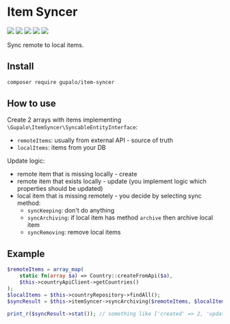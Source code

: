 Item Syncer
===========

[![](http://poser.pugx.org/gupalo/item-syncer/version)](https://packagist.org/packages/gupalo/item-syncer)
[![](http://poser.pugx.org/gupalo/item-syncer/require/php)](https://packagist.org/packages/gupalo/item-syncer)
[![](https://img.shields.io/packagist/dt/gupalo/item-syncer)](https://packagist.org/packages/gupalo/item-syncer)
![](https://img.shields.io/github/last-commit/gupalo/item-syncer/main)
![](https://img.shields.io/github/actions/workflow/status/gupalo/item-syncer/test.yaml?branch=main)

Sync remote to local items.

## Install

```bash
composer require gupalo/item-syncer
```

## How to use

Create 2 arrays with items implementing `\Gupalo\ItemSyncer\SyncableEntityInterface`:

* `remoteItems`: usually from external API - source of truth
* `localItems`: items from your DB

Update logic:

* remote item that is missing locally - create
* remote item that exists locally - update (you implement logic which properties should be updated)
* local item that is missing remotely - you decide by selecting sync method:
  * `syncKeeping`: don't do anything
  * `syncArchiving`: if local item has method `archive` then archive local item
  * `syncRemoving`: remove local items

## Example

```php
$remoteItems = array_map(
    static fn(array $a) => Country::createFromApi($a),
    $this->countryApiClient->getCountries()
);
$localItems = $this->countryRepository->findAll();
$syncResult = $this->itemSyncer->syncArchiving($remoteItems, $localItems);

print_r($syncResult->stat()); // something like ['created' => 2, 'updated' => 180]
```
